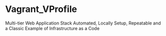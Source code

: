 # Vagrant_VProfile
Multi-tier Web Application Stack
Automated, Locally Setup, Repeatable and a Classic Example of Infrastructure as a Code
